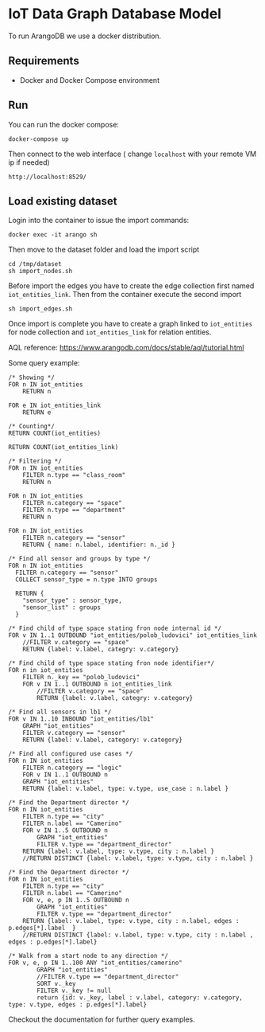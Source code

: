 
# IoT Data Graph Database Model

To run ArangoDB we use a docker distribution. 

## Requirements

* Docker and Docker Compose environment

## Run

You can run the docker compose:
    
    docker-compose up

Then connect to the web interface ( change `localhost` with your remote VM ip if needed)

    http://localhost:8529/

## Load existing dataset

Login into the container to issue the import commands:

    docker exec -it arango sh

Then move to the dataset folder and load the import script

    cd /tmp/dataset
    sh import_nodes.sh


Before import the edges you have to create the edge collection first named `iot_entities_link`. Then from the container execute the second import 

    sh import_edges.sh


Once import is complete you have to create a graph linked to `iot_entities` for node collection and `iot_entities_link` for relation entities.

AQL reference: https://www.arangodb.com/docs/stable/aql/tutorial.html

Some query example:

```
/* Showing */
FOR n IN iot_entities
    RETURN n

```

```
FOR e IN iot_entities_link
    RETURN e
```

```
/* Counting*/
RETURN COUNT(iot_entities)
```

```
RETURN COUNT(iot_entities_link)
```

```
/* Filtering */
FOR n IN iot_entities
    FILTER n.type == "class_room"
    RETURN n
```

```
FOR n IN iot_entities
    FILTER n.category == "space"
    FILTER n.type == "department"
    RETURN n
```

```
FOR n IN iot_entities
    FILTER n.category == "sensor"
    RETURN { name: n.label, identifier: n._id }
```

```
/* Find all sensor and groups by type */
FOR n IN iot_entities
  FILTER n.category == "sensor"
  COLLECT sensor_type = n.type INTO groups

  RETURN { 
    "sensor_type" : sensor_type, 
    "sensor_list" : groups 
  }
```

```
/* Find child of type space stating fron node internal id */
FOR v IN 1..1 OUTBOUND "iot_entities/polob_ludovici" iot_entities_link
    //FILTER v.category == "space"
    RETURN {label: v.label, categry: v.category}
```

```
/* Find child of type space stating fron node identifier*/
FOR n in iot_entities
	FILTER n._key == "polob_ludovici"
	FOR v IN 1..1 OUTBOUND n iot_entities_link
		//FILTER v.category == "space"
		RETURN {label: v.label, categry: v.category}
```

```
/* Find all sensors in lb1 */
FOR v IN 1..10 INBOUND "iot_entities/lb1" 
    GRAPH "iot_entities"
    FILTER v.category == "sensor"
    RETURN {label: v.label, category: v.category}
```

```
/* Find all configured use cases */
FOR n IN iot_entities
    FILTER n.category == "logic"
    FOR v IN 1..1 OUTBOUND n
    GRAPH "iot_entities"
    RETURN {label: v.label, type: v.type, use_case : n.label }
```

```
/* Find the Department director */
FOR n IN iot_entities
    FILTER n.type == "city"
    FILTER n.label == "Camerino"
    FOR v IN 1..5 OUTBOUND n
        GRAPH "iot_entities"
        FILTER v.type == "department_director"
    RETURN {label: v.label, type: v.type, city : n.label }
    //RETURN DISTINCT {label: v.label, type: v.type, city : n.label }
```

```
/* Find the Department director */
FOR n IN iot_entities
    FILTER n.type == "city"
    FILTER n.label == "Camerino"
    FOR v, e, p IN 1..5 OUTBOUND n
        GRAPH "iot_entities"
        FILTER v.type == "department_director"
    RETURN {label: v.label, type: v.type, city : n.label, edges : p.edges[*].label  }
    //RETURN DISTINCT {label: v.label, type: v.type, city : n.label , edges : p.edges[*].label}
```

```
/* Walk from a start node to any direction */
FOR v, e, p IN 1..100 ANY "iot_entities/camerino"
        GRAPH "iot_entities"
        //FILTER v.type == "department_director"
        SORT v._key
        FILTER v._key != null
        return {id: v._key, label : v.label, category: v.category, type: v.type, edges : p.edges[*].label}
```

Checkout the documentation for further query examples.

